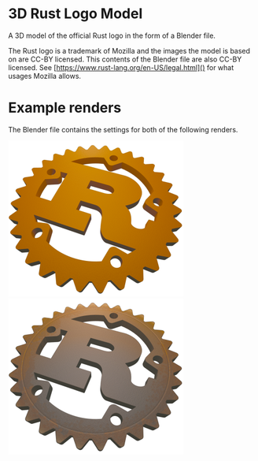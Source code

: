 # 3D Rust Logo Model

A 3D model of the official Rust logo in the form of a Blender file.

The Rust logo is a trademark of Mozilla and the images the model is based on are CC-BY licensed.
This contents of the Blender file are also CC-BY licensed.
See [https://www.rust-lang.org/en-US/legal.html]() for what usages Mozilla allows.

# Example renders

The Blender file contains the settings for both of the following renders.

![Bright](rust_logo_render_bright_small.png)
![Rust textured](rust_logo_render_textured_small.png)
